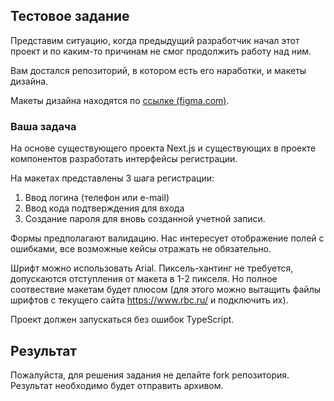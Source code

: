 ## Тестовое задание

Представим ситуацию, когда предыдущий разработчик начал этот проект и
по каким-то причинам не смог продолжить работу над ним.

Вам достался репозиторий, в котором есть его наработки, и макеты дизайна.

Макеты дизайна находятся по [ссылке (figma.com)](https://www.figma.com/design/06yNkYly4OwtpRaYytaKbE/%D0%A2%D0%B5%D1%81%D1%82%D0%BE%D0%B2%D0%BE%D0%B5-%D0%B7%D0%B0%D0%B4%D0%B0%D0%BD%D0%B8%D0%B5-RBC-ID?node-id=0-1&p=f&t=iwl0mN0h9YaQT8X6-0).

### Ваша задача

На основе существующего проекта Next.js и существующих в проекте компонентов разработать интерфейсы регистрации.

На макетах представлены 3 шага регистрации:
1. Ввод логина (телефон или e-mail)
2. Ввод кода подтверждения для входа
3. Создание пароля для вновь созданной учетной записи.

Формы предполагают валидацию.
Нас интересует отображение полей с ошибками, все возможные кейсы
отражать не обязательно.

Шрифт можно использовать Arial. Пиксель-хантинг не требуется,
допускаются отступления от макета в 1-2 пикселя. Но полное соотвествие макетам будет плюсом
(для этого можно вытащить файлы шрифтов с текущего сайта https://www.rbc.ru/ и подключить их).

Проект должен запускаться без ошибок TypeScript.

## Результат

Пожалуйста, для решения задания не делайте fork репозитория.
Результат необходимо будет отправить архивом.